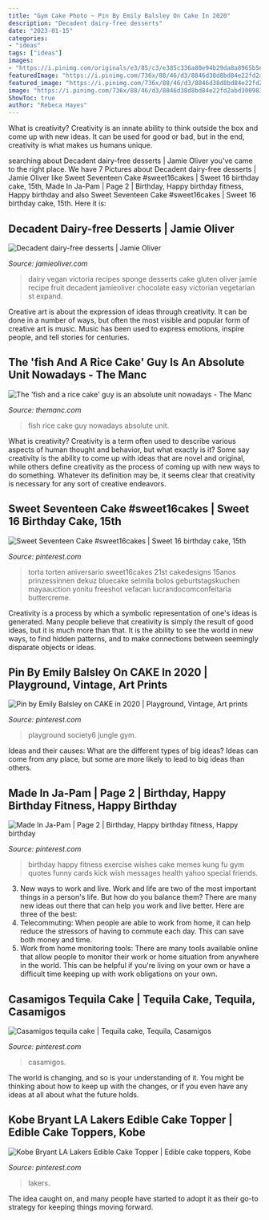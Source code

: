 ```yaml
---
title: "Gym Cake Photo ~ Pin By Emily Balsley On Cake In 2020"
description: "Decadent dairy-free desserts"
date: "2023-01-15"
categories:
- "ideas"
tags: ["ideas"]
images:
- "https://i.pinimg.com/originals/e3/85/c3/e385c336a80e94b29da8a8965b5e58e5.jpg"
featuredImage: "https://i.pinimg.com/736x/88/46/d3/8846d38d8bd84e22fd2abd300983d5b3--birthday-pins-birthday-memes.jpg"
featured_image: "https://i.pinimg.com/736x/88/46/d3/8846d38d8bd84e22fd2abd300983d5b3--birthday-pins-birthday-memes.jpg"
image: "https://i.pinimg.com/736x/88/46/d3/8846d38d8bd84e22fd2abd300983d5b3--birthday-pins-birthday-memes.jpg"
ShowToc: true
author: "Rebeca Hayes"
---
```



What is creativity?
Creativity is an innate ability to think outside the box and come up with new ideas. It can be used for good or bad, but in the end, creativity is what makes us humans unique.

	

		
searching about Decadent dairy-free desserts | Jamie Oliver you've came to the right place. We have 7 Pictures about Decadent dairy-free desserts | Jamie Oliver like Sweet Seventeen Cake #sweet16cakes | Sweet 16 birthday cake, 15th, Made In Ja-Pam | Page 2 | Birthday, Happy birthday fitness, Happy birthday and also Sweet Seventeen Cake #sweet16cakes | Sweet 16 birthday cake, 15th. Here it is:
		
    
## Decadent Dairy-free Desserts | Jamie Oliver

<img loading=lazy src="https://cdn.jamieoliver.com/galleries/29/1119_2_1398333964_7166.jpg" onerror="this.onerror=null;this.src='https://tse1.mm.bing.net/th?id=OIP.2xhknI2Sz1ZsjGmjNzNLWAHaJ5&amp;pid=15.1';" alt="Decadent dairy-free desserts | Jamie Oliver">

_Source: jamieoliver.com_

>dairy vegan victoria recipes sponge desserts cake gluten oliver jamie recipe fruit decadent jamieoliver chocolate easy victorian vegetarian st expand. 

	

Creative art is about the expression of ideas through creativity. It can be done in a number of ways, but often the most visible and popular form of creative art is music. Music has been used to express emotions, inspire people, and tell stories for centuries.

    
## The &#039;fish And A Rice Cake&#039; Guy Is An Absolute Unit Nowadays - The Manc

<img loading=lazy src="https://themanc.com/wp-content/uploads/2019/12/dannyandrews0161_11419158_1610722629179515_1336241466_n-800x800.jpg" onerror="this.onerror=null;this.src='https://tse4.mm.bing.net/th?id=OIP.oEnztzsaRaaPWkeCr-ECbAHaHa&amp;pid=15.1';" alt="The &#039;fish and a rice cake&#039; guy is an absolute unit nowadays - The Manc">

_Source: themanc.com_

>fish rice cake guy nowadays absolute unit. 

	

What is creativity?
Creativity is a term often used to describe various aspects of human thought and behavior, but what exactly is it? Some say creativity is the ability to come up with ideas that are novel and original, while others define creativity as the process of coming up with new ways to do something. Whatever its definition may be, it seems clear that creativity is necessary for any sort of creative endeavors.

    
## Sweet Seventeen Cake #sweet16cakes | Sweet 16 Birthday Cake, 15th

<img loading=lazy src="https://i.pinimg.com/originals/7b/36/10/7b361097b629b8a5777d3a73f8d7dd14.jpg" onerror="this.onerror=null;this.src='https://tse2.mm.bing.net/th?id=OIP.gBRxSgj_vBao6_0RYnnzwgHaLH&amp;pid=15.1';" alt="Sweet Seventeen Cake #sweet16cakes | Sweet 16 birthday cake, 15th">

_Source: pinterest.com_

>torta torten aniversario sweet16cakes 21st cakedesigns 15anos prinzessinnen dekuz bluecake selmila bolos geburtstagskuchen mayaauction yonitu freeshot vefacan lucrandocomconfeitaria buttercreme. 

	

Creativity is a process by which a symbolic representation of one's ideas is generated. Many people believe that creativity is simply the result of good ideas, but it is much more than that. It is the ability to see the world in new ways, to find hidden patterns, and to make connections between seemingly disparate objects or ideas.

    
## Pin By Emily Balsley On CAKE In 2020 | Playground, Vintage, Art Prints

<img loading=lazy src="https://i.pinimg.com/originals/e3/85/c3/e385c336a80e94b29da8a8965b5e58e5.jpg" onerror="this.onerror=null;this.src='https://tse4.mm.bing.net/th?id=OIP.GXG0E12AQmu3nzfdanlksAHaE8&amp;pid=15.1';" alt="Pin by Emily Balsley on CAKE in 2020 | Playground, Vintage, Art prints">

_Source: pinterest.com_

>playground society6 jungle gym. 

	

Ideas and their causes: What are the different types of big ideas?
Ideas can come from any place, but some are more likely to lead to big ideas than others.

    
## Made In Ja-Pam | Page 2 | Birthday, Happy Birthday Fitness, Happy Birthday

<img loading=lazy src="https://i.pinimg.com/736x/88/46/d3/8846d38d8bd84e22fd2abd300983d5b3--birthday-pins-birthday-memes.jpg" onerror="this.onerror=null;this.src='https://tse3.mm.bing.net/th?id=OIP.4RQraeAwHbuDqvMmqNgLEAHaHK&amp;pid=15.1';" alt="Made In Ja-Pam | Page 2 | Birthday, Happy birthday fitness, Happy birthday">

_Source: pinterest.com_

>birthday happy fitness exercise wishes cake memes kung fu gym quotes funny cards kick wish messages health yahoo special friends. 

	

3. New ways to work and live.
Work and life are two of the most important things in a person's life. But how do you balance them? There are many new ideas out there that can help you work and live better. Here are three of the best: 
1. Telecommuting: When people are able to work from home, it can help reduce the stressors of having to commute each day. This can save both money and time. 
2. Work from home monitoring tools: There are many tools available online that allow people to monitor their work or home situation from anywhere in the world. This can be helpful if you're living on your own or have a difficult time keeping up with work obligations on your own. 

    
## Casamigos Tequila Cake | Tequila Cake, Tequila, Casamigos

<img loading=lazy src="https://i.pinimg.com/736x/bc/6a/46/bc6a46c2aa32e942eb37810f25b0a72b.jpg" onerror="this.onerror=null;this.src='https://tse4.mm.bing.net/th?id=OIP.btUWJrx4ZjArFM4jdlFe0QHaJQ&amp;pid=15.1';" alt="Casamigos tequila cake | Tequila cake, Tequila, Casamigos">

_Source: pinterest.com_

>casamigos. 

	

The world is changing, and so is your understanding of it. You might be thinking about how to keep up with the changes, or if you even have any ideas at all about what the future holds. 

    
## Kobe Bryant LA Lakers Edible Cake Topper | Edible Cake Toppers, Kobe

<img loading=lazy src="https://i.pinimg.com/736x/7e/e5/f5/7ee5f5adfd7645d335e345de6c25534c.jpg" onerror="this.onerror=null;this.src='https://tse1.mm.bing.net/th?id=OIP.vSG5lFbsIigGiLUrD33w3gHaHA&amp;pid=15.1';" alt="Kobe Bryant LA Lakers Edible Cake Topper | Edible cake toppers, Kobe">

_Source: pinterest.com_

>lakers. 

	

The idea caught on, and many people have started to adopt it as their go-to strategy for keeping things moving forward.

